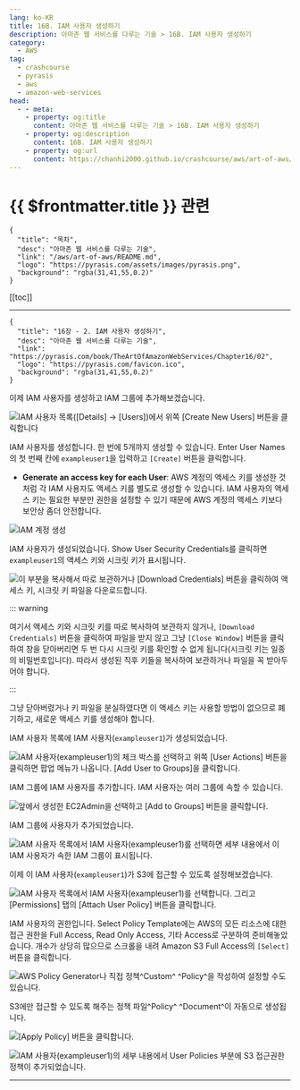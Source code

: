 ```yaml
---
lang: ko-KR
title: 16B. IAM 사용자 생성하기
description: 아마존 웹 서비스를 다루는 기술 > 16B. IAM 사용자 생성하기
category:
  - AWS
tag: 
  - crashcourse
  - pyrasis
  - aws 
  - amazon-web-services
head:
  - - meta:
    - property: og:title
      content: 아마존 웹 서비스를 다루는 기술 > 16B. IAM 사용자 생성하기
    - property: og:description
      content: 16B. IAM 사용자 생성하기
    - property: og:url
      content: https://chanhi2000.github.io/crashcourse/aws/art-of-aws/16B.html
---
```


# {{ $frontmatter.title }} 관련

```component VPCard
{
  "title": "목차",
  "desc": "아마존 웹 서비스를 다루는 기술",
  "link": "/aws/art-of-aws/README.md",
  "logo": "https://pyrasis.com/assets/images/pyrasis.png",
  "background": "rgba(31,41,55,0.2)"
}
```

[[toc]]

---

```component VPCard
{
  "title": "16장 - 2. IAM 사용자 생성하기",
  "desc": "아마존 웹 서비스를 다루는 기술",
  "link": "https://pyrasis.com/book/TheArtOfAmazonWebServices/Chapter16/02",
  "logo": "https://pyrasis.com/favicon.ico",
  "background": "rgba(31,41,55,0.2)"
}
```

이제 IAM 사용자를 생성하고 IAM 그룹에 추가해보겠습니다.

![IAM 사용자 목록(<FontIcon icon="iconfont icon-select"/>`[Details]` → `[Users]`)에서 위쪽 <FontIcon icon="iconfont icon-select"/>`[Create New Users]` 버튼을 클릭합니다](https://pyrasis.com/assets/images/TheArtOfAmazonWebServicesChapter16/11_.png)

IAM 사용자를 생성합니다. 한 번에 5개까지 생성할 수 있습니다. Enter User Names의 첫 번째 칸에 `exampleuser1`을 입력하고 <FontIcon icon="iconfont icon-select"/>`[Create]` 버튼을 클릭합니다.

- **Generate an access key for each User**: AWS 계정의 액세스 키를 생성한 것처럼 각 IAM 사용자도 액세스 키를 별도로 생성할 수 있습니다. IAM 사용자의 액세스 키는 필요한 부분만 권한을 설정할 수 있기 때문에 AWS 계정의 액세스 키보다 보안상 좀더 안전합니다.

![IAM 계정 생성](https://pyrasis.com/assets/images/TheArtOfAmazonWebServicesChapter16/12_.png)

IAM 사용자가 생성되었습니다. Show User Security Credentials를 클릭하면 `exampleuser1`의 액세스 키와 시크릿 키가 표시됩니다.

![이 부분을 복사해서 따로 보관하거나 <FontIcon icon="iconfont icon-select"/>`[Download Credentials]` 버튼을 클릭하여 액세스 키, 시크릿 키 파일을 다운로드합니다.](https://pyrasis.com/assets/images/TheArtOfAmazonWebServicesChapter16/13_.png)

::: warning

여기서 액세스 키와 시크릿 키를 따로 복사하여 보관하지 않거나, <FontIcon icon="iconfont icon-select"/>`[Download Credentials]` 버튼을 클릭하여 파일을 받지 않고 그냥 <FontIcon icon="iconfont icon-select"/>`[Close Window]` 버튼을 클릭하여 창을 닫아버리면 두 번 다시 시크릿 키를 확인할 수 없게 됩니다(시크릿 키는 일종의 비밀번호입니다). 따라서 생성된 직후 키들을 복사하여 보관하거나 파일을 꼭 받아두어야 합니다.

:::

그냥 닫아버렸거나 키 파일을 분실하였다면 이 액세스 키는 사용할 방법이 없으므로 폐기하고, 새로운 액세스 키를 생성해야 합니다.

IAM 사용자 목록에 IAM 사용자(`exampleuser1`)가 생성되었습니다.

![IAM 사용자(`exampleuser1`)의 체크 박스를 선택하고 위쪽 <FontIcon icon="iconfont icon-select"/>`[User Actions]` 버튼을 클릭하면 팝업 메뉴가 나옵니다. <FontIcon icon="iconfont icon-select"/>`[Add User to Groups]`을 클릭합니다.](https://pyrasis.com/assets/images/TheArtOfAmazonWebServicesChapter16/14_.png)

IAM 그룹에 IAM 사용자를 추가합니다. IAM 사용자는 여러 그룹에 속할 수 있습니다.

![앞에서 생성한 EC2Admin을 선택하고 <FontIcon icon="iconfont icon-select"/>`[Add to Groups]` 버튼을 클릭합니다.](https://pyrasis.com/assets/images/TheArtOfAmazonWebServicesChapter16/15_.png)

IAM 그룹에 사용자가 추가되었습니다.

![IAM 사용자 목록에서 IAM 사용자(`exampleuser1`)를 선택하면 세부 내용에서 이 IAM 사용자가 속한 IAM 그룹이 표시됩니다.](https://pyrasis.com/assets/images/TheArtOfAmazonWebServicesChapter16/16_.png)

이제 이 IAM 사용자(`exampleuser1`)가 S3에 접근할 수 있도록 설정해보겠습니다.

![IAM 사용자 목록에서 IAM 사용자(`exampleuser1`)를 선택합니다. 그리고 <FontIcon icon="iconfont icon-select"/>`[Permissions]` 탭의 <FontIcon icon="iconfont icon-select"/>`[Attach User Policy]` 버튼을 클릭합니다.](https://pyrasis.com/assets/images/TheArtOfAmazonWebServicesChapter16/17_.png)

IAM 사용자의 권한입니다. Select Policy Template에는 AWS의 모든 리소스에 대한 접근 권한을 Full Access, Read Only Access, 기타 Access로 구분하여 준비해놓았습니다. 개수가 상당히 많으므로 스크롤을 내려 Amazon S3 Full Access의 <FontIcon icon="iconfont icon-select"/>`[Select]` 버튼을 클릭합니다.

![AWS Policy Generator나 직접 정책^Custom^ ^Policy^을 작성하여 설정할 수도 있습니다.](https://pyrasis.com/assets/images/TheArtOfAmazonWebServicesChapter16/18_.png)

S3에만 접근할 수 있도록 해주는 정책 파일^Policy^ ^Document^이 자동으로 생성됩니다.

![<FontIcon icon="iconfont icon-select"/>`[Apply Policy]` 버튼을 클릭합니다.](https://pyrasis.com/assets/images/TheArtOfAmazonWebServicesChapter16/19_.png)

![IAM 사용자(`exampleuser1`)의 세부 내용에서 User Policies 부분에 S3 접근권한 정책이 추가되었습니다.](https://pyrasis.com/assets/images/TheArtOfAmazonWebServicesChapter16/20_.png)

---

<TagLinks />